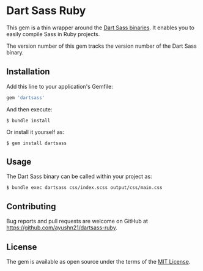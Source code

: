 # Dart Sass Ruby

This gem is a thin wrapper around the [Dart Sass binaries](https://github.com/sass/dart-sass/releases). It enables you to easily compile Sass in Ruby projects.

The version number of this gem tracks the version number of the Dart Sass binary.

## Installation

Add this line to your application's Gemfile:

```ruby
gem 'dartsass'
```

And then execute:

    $ bundle install

Or install it yourself as:

    $ gem install dartsass

## Usage

The Dart Sass binary can be called within your project as:

	$ bundle exec dartsass css/index.scss output/css/main.css


## Contributing

Bug reports and pull requests are welcome on GitHub at https://github.com/ayushn21/dartsass-ruby.

## License

The gem is available as open source under the terms of the [MIT License](https://opensource.org/licenses/MIT).
